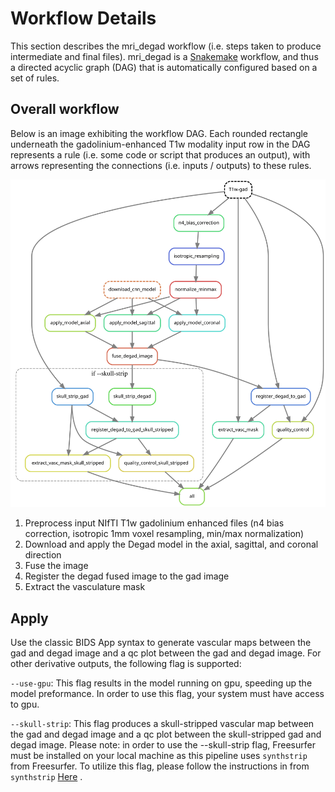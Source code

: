 # Workflow Details

This section describes the mri_degad workflow (i.e. steps taken to produce 
intermediate and final files). mri_degad is a 
[Snakemake](https://snakemake.readthedocs.io/en/stable/) workflow, and thus a 
directed acyclic graph (DAG) that is automatically configured based on a set of 
rules.

## Overall workflow

Below is an image exhibiting the workflow DAG. Each rounded rectangle underneath the gadolinium-enhanced T1w modality input row in 
the DAG represents a rule (i.e. some code or script that produces an output), 
with arrows representing the connections (i.e. inputs / outputs) to these rules.

![workflow](../images/dag.svg)

1. Preprocess input NIfTI T1w gadolinium enhanced files (n4 bias correction, isotropic 1mm voxel resampling, min/max normalization)
2. Download and apply the Degad model in the axial, sagittal, and coronal direction
3. Fuse the image 
4. Register the degad fused image to the gad image
5. Extract the vasculature mask

## Apply
Use the classic BIDS App syntax to generate vascular maps between the gad and degad image and a qc plot between the gad and degad image. For other derivative outputs, the following flag is supported: 

`--use-gpu`: This flag results in the model running on gpu, speeding up the model preformance. In order to use this flag, your system must have access to gpu. 

`--skull-strip`: This flag produces a skull-stripped vascular map between the gad and degad image and a qc plot between the skull-stripped gad and degad image. Please note: in order to use the --skull-strip flag, Freesurfer must be installed on your local machine as this pipeline uses `synthstrip` from Freesurfer. To utilize this flag, please follow the instructions in from `synthstrip` [Here](https://surfer.nmr.mgh.harvard.edu/docs/synthstrip/) . 


